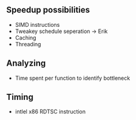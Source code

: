 ## Speedup possibilities
* SIMD instructions
* Tweakey schedule seperation -> Erik
* Caching
* Threading

## Analyzing
* Time spent per function to identify bottleneck

## Timing
* intlel x86 RDTSC instruction